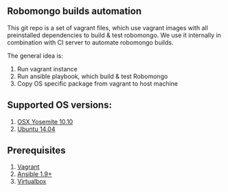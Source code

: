 ## Robomongo builds automation

This git repo is a set of vagrant files, which use vagrant images with all preinstalled dependencies to build & test robomongo. We use it internally in combination with CI server to automate robomongo builds.

The general idea is:
1. Run vagrant instance
2. Run ansible playbook, which build & test Robomongo
3. Copy OS specific package from vagrant to host machine

## Supported OS versions:
1. [OSX Yosemite 10.10](osx/yosemite-10.10/readme.md)
2. [Ubuntu 14.04](linux/ubuntu-14.04/readme.md)

## Prerequisites

1. [Vagrant](https://docs.vagrantup.com/v2/installation/)
2. [Ansible 1.9+](http://docs.ansible.com/ansible/intro_installation.html)
3. [Virtualbox](https://www.virtualbox.org/wiki/Downloads)
